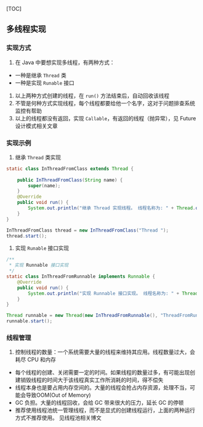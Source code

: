 [TOC]

## 多线程实现

### 实现方式

1. 在 Java 中要想实现多线程，有两种方式：

- 一种是继承 `Thread` 类
- 一种是实现 `Runable` 接口

1. 以上两种方式创建的线程，在 `run()` 方法结束后，自动回收该线程
2. 不管是何种方式实现线程，每个线程都要给他一个名字，这对于问题排查系统监控有帮助
3. 以上的线程都没有返回，实现 `Callable`，有返回的线程（抛异常），见 Future设计模式相关文章

### 实现示例

1. 继承 `Thread` 类实现

```java
static class InThreadFromClass extends Thread {
    
    public InThreadFromClass(String name) {
        super(name);
    }
    @Override
    public void run() {
        System.out.println("继承 Thread 实现线程。 线程名称为: " + Thread.currentThread().getName());
    }
}

InThreadFromClass thread = new InThreadFromClass("Thread ");
thread.start();
```

1. 实现 `Runable` 接口实现

```java
/**
 * 实现 Runnable 接口实现
 */
static class InThreadFromRunnable implements Runnable {
    @Override
    public void run() {
        System.out.println("实现 Runnable 接口实现。 线程名称为: " + Thread.currentThread().getName());
    }
}

Thread runnable = new Thread(new InThreadFromRunnable(), "ThreadFromRunnable");
runnable.start();
```

### 线程管理

1. 控制线程的数量：一个系统需要大量的线程来维持其应用。线程数量过大，会耗尽 CPU 和内存

- 每个线程的创建、关闭需要一定的时间。如果线程的数量过多，有可能出现创建销毁线程的时间大于该线程真实工作所消耗的时间，得不偿失
- 线程本身也是要占用内存空间的。大量的线程会抢占内存资源，处理不当，可能会导致OOM(Out of Memory)
- GC 负担。大量的线程回收，会给 GC 带来很大的压力，延长 GC 的停顿
- 推荐使用线程池统一管理线程，而不是显式的创建线程运行，上面的两种运行方式不推荐使用。 见线程池相关博文
